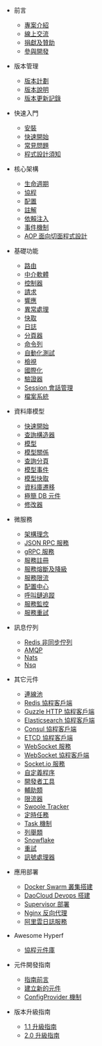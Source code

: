 * 前言

  * [專案介紹](zh-tw/README.md)
  * [線上交流](zh-tw/communication.md)
  * [捐獻及贊助](zh-tw/donate.md)
  * [參與開發](zh-tw/contribute.md)
  
* 版本管理

  * [版本計劃](zh-tw/release-planning.md)
  * [版本說明](zh-tw/versions.md)
  * [版本更新記錄](zh-tw/changelog.md)

* 快速入門

  * [安裝](zh-tw/quick-start/install.md)
  * [快速開始](zh-tw/quick-start/overview.md)
  * [常見問題](zh-tw/quick-start/questions.md)
  * [程式設計須知](zh-tw/quick-start/important.md)
  
* 核心架構

  * [生命週期](zh-tw/lifecycle.md)
  * [協程](zh-tw/coroutine.md)
  * [配置](zh-tw/config.md)
  * [註解](zh-tw/annotation.md)
  * [依賴注入](zh-tw/di.md)
  * [事件機制](zh-tw/event.md)
  * [AOP 面向切面程式設計](zh-tw/aop.md)
  
* 基礎功能

  * [路由](zh-tw/router.md)
  * [中介軟體](zh-tw/middleware/middleware.md)
  * [控制器](zh-tw/controller.md)
  * [請求](zh-tw/request.md)
  * [響應](zh-tw/response.md)
  * [異常處理](zh-tw/exception-handler.md)
  * [快取](zh-tw/cache.md)
  * [日誌](zh-tw/logger.md)
  * [分頁器](zh-tw/paginator.md)
  * [命令列](zh-tw/command.md)
  * [自動化測試](zh-tw/testing.md)
  * [檢視](zh-tw/view.md)
  * [國際化](zh-tw/translation.md)
  * [驗證器](zh-tw/validation.md)
  * [Session 會話管理](zh-tw/session.md)
  * [檔案系統](zh-tw/filesystem.md)
  
* 資料庫模型

  * [快速開始](zh-tw/db/quick-start.md)
  * [查詢構造器](zh-tw/db/querybuilder.md)
  * [模型](zh-tw/db/model.md)
  * [模型關係](zh-tw/db/relationship.md)
  * [查詢分頁](zh-tw/db/paginator.md)
  * [模型事件](zh-tw/db/event.md)
  * [模型快取](zh-tw/db/model-cache.md)
  * [資料庫遷移](zh-tw/db/migration.md)
  * [極簡 DB 元件](zh-tw/db/db.md)
  * [修改器](zh-tw/db/mutators.md)
  
* 微服務

  * [架構理念](zh-tw/microservice.md)
  * [JSON RPC 服務](zh-tw/json-rpc.md)
  * [gRPC 服務](zh-tw/grpc.md)
  * [服務註冊](zh-tw/service-register.md)
  * [服務熔斷及降級](zh-tw/circuit-breaker.md)
  * [服務限流](zh-tw/rate-limit.md)
  * [配置中心](zh-tw/config-center.md)
  * [呼叫鏈追蹤](zh-tw/tracer.md)
  * [服務監控](zh-tw/metric.md)
  * [服務重試](zh-tw/retry.md)
  
* 訊息佇列

  * [Redis 非同步佇列](zh-tw/async-queue.md)
  * [AMQP](zh-tw/amqp.md)
  * [Nats](zh-tw/nats.md)
  * [Nsq](zh-tw/nsq.md)
  
* 其它元件

  * [連線池](zh-tw/pool.md)
  * [Redis 協程客戶端](zh-tw/redis.md)
  * [Guzzle HTTP 協程客戶端](zh-tw/guzzle.md)
  * [Elasticsearch 協程客戶端](zh-tw/elasticsearch.md)
  * [Consul 協程客戶端](zh-tw/consul.md)
  * [ETCD 協程客戶端](zh-tw/etcd.md)
  * [WebSocket 服務](zh-tw/websocket-server.md)
  * [WebSocket 協程客戶端](zh-tw/websocket-client.md)
  * [Socket.io 服務](zh-tw/socketio-server.md)
  * [自定義程序](zh-tw/process.md)
  * [開發者工具](zh-tw/devtool.md)
  * [輔助類](zh-tw/utils.md)
  * [限流器](zh-tw/rate-limit.md)
  * [Swoole Tracker](zh-tw/swoole-tracker.md)
  * [定時任務](zh-tw/crontab.md)
  * [Task 機制](zh-tw/task.md)
  * [列舉類](zh-tw/constants.md)
  * [Snowflake](zh-tw/snowflake.md)
  * [重試](zh-tw/retry.md)
  * [訊號處理器](zh-tw/signal.md)

* 應用部署

  * [Docker Swarm 叢集搭建](zh-tw/tutorial/docker-swarm.md)
  * [DaoCloud Devops 搭建](zh-tw/tutorial/daocloud.md)
  * [Supervisor 部署](zh-tw/tutorial/supervisor.md)
  * [Nginx 反向代理](zh-tw/tutorial/nginx.md)
  * [阿里雲日誌服務](zh-tw/tutorial/aliyun-logger.md)
  
* Awesome Hyperf

  * [協程元件庫](zh-tw/awesome-components.md)
  
* 元件開發指南

  * [指南前言](zh-tw/component-guide/intro.md)
  * [建立新的元件](zh-tw/component-guide/create.md)
  * [ConfigProvider 機制](zh-tw/component-guide/configprovider.md)

* 版本升級指南
  
  * [1.1 升級指南](zh-tw/upgrade/1.1.md)
  * [2.0 升級指南](zh-tw/upgrade/2.0.md)
